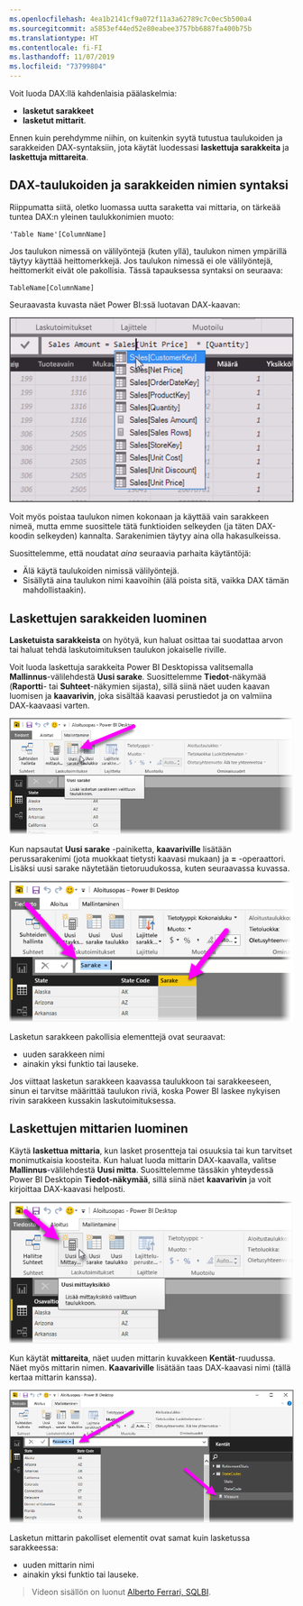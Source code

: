 ```yaml
---
ms.openlocfilehash: 4ea1b2141cf9a072f11a3a62789c7c0ec5b500a4
ms.sourcegitcommit: a5853ef44ed52e80eabee3757bb6887fa400b75b
ms.translationtype: HT
ms.contentlocale: fi-FI
ms.lasthandoff: 11/07/2019
ms.locfileid: "73799804"
---
```

Voit luoda DAX:llä kahdenlaisia päälaskelmia:

* **lasketut sarakkeet**
* **lasketut mittarit**.

Ennen kuin perehdymme niihin, on kuitenkin syytä tutustua taulukoiden ja sarakkeiden DAX-syntaksiin, jota käytät luodessasi **laskettuja sarakkeita** ja **laskettuja mittareita**.

## <a name="dax-table-and-column-name-syntax"></a>DAX-taulukoiden ja sarakkeiden nimien syntaksi
Riippumatta siitä, oletko luomassa uutta saraketta vai mittaria, on tärkeää tuntea DAX:n yleinen taulukkonimien muoto:

    'Table Name'[ColumnName]

Jos taulukon nimessä on välilyöntejä (kuten yllä), taulukon nimen ympärillä täytyy käyttää heittomerkkejä. Jos taulukon nimessä ei ole välilyöntejä, heittomerkit eivät ole pakollisia. Tässä tapauksessa syntaksi on seuraava:

    TableName[ColumnName]

Seuraavasta kuvasta näet Power BI:ssä luotavan DAX-kaavan:

![](media/7-2-dax-calculation-types/dax-calc-types_1.png)

Voit myös poistaa taulukon nimen kokonaan ja käyttää vain sarakkeen nimeä, mutta emme suosittele tätä funktioiden selkeyden (ja täten DAX-koodin selkeyden) kannalta. Sarakenimien täytyy aina olla hakasulkeissa.

Suosittelemme, että noudatat *aina* seuraavia parhaita käytäntöjä:

* Älä käytä taulukoiden nimissä välilyöntejä.
* Sisällytä aina taulukon nimi kaavoihin (älä poista sitä, vaikka DAX tämän mahdollistaakin).

## <a name="creating-calculated-columns"></a>Laskettujen sarakkeiden luominen
**Lasketuista sarakkeista** on hyötyä, kun haluat osittaa tai suodattaa arvon tai haluat tehdä laskutoimituksen taulukon jokaiselle riville.

Voit luoda laskettuja sarakkeita Power BI Desktopissa valitsemalla **Mallinnus**-välilehdestä **Uusi sarake**. Suosittelemme **Tiedot**-näkymää (**Raportti**- tai **Suhteet**-näkymien sijasta), sillä siinä näet uuden kaavan luomisen ja **kaavarivin**, joka sisältää kaavasi perustiedot ja on valmiina DAX-kaavaasi varten.

![](media/7-2-dax-calculation-types/dax-calc-types_2a.png)

Kun napsautat **Uusi sarake** -painiketta, **kaavariville** lisätään perussarakenimi (jota muokkaat tietysti kaavasi mukaan) ja **=** -operaattori. Lisäksi uusi sarake näytetään tietoruudukossa, kuten seuraavassa kuvassa.

![](media/7-2-dax-calculation-types/dax-calc-types_3.png)

Lasketun sarakkeen pakollisia elementtejä ovat seuraavat:

* uuden sarakkeen nimi
* ainakin yksi funktio tai lauseke.

Jos viittaat lasketun sarakkeen kaavassa taulukkoon tai sarakkeeseen, sinun ei tarvitse määrittää taulukon riviä, koska Power BI laskee nykyisen rivin sarakkeen kussakin laskutoimituksessa.

## <a name="creating-calculated-measures"></a>Laskettujen mittarien luominen
Käytä **laskettua mittaria**, kun lasket prosentteja tai osuuksia tai kun tarvitset monimutkaisia koosteita. Kun haluat luoda mittarin DAX-kaavalla, valitse **Mallinnus**-välilehdestä **Uusi mitta**. Suosittelemme tässäkin yhteydessä Power BI Desktopin **Tiedot-näkymää**, sillä siinä näet **kaavarivin** ja voit kirjoittaa DAX-kaavasi helposti.

![](media/7-2-dax-calculation-types/dax-calc-types_4.png)

Kun käytät **mittareita**, näet uuden mittarin kuvakkeen **Kentät**-ruudussa. Näet myös mittarin nimen. **Kaavariville** lisätään taas DAX-kaavasi nimi (tällä kertaa mittarin kanssa).

![](media/7-2-dax-calculation-types/dax-calc-types_5.png)

Lasketun mittarin pakolliset elementit ovat samat kuin lasketussa sarakkeessa:

* uuden mittarin nimi
* ainakin yksi funktio tai lauseke.

> Videon sisällön on luonut [Alberto Ferrari, SQLBI](https://www.sqlbi.com/learning-dax).
> 
> 

